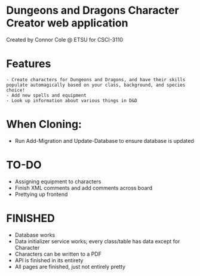 # Dungeons and Dragons Character Creator web application
Created by Connor Cole @ ETSU for CSCI-3110

# Features
	- Create characters for Dungeons and Dragons, and have their skills populate automagically based on your class, background, and species choice!
	- Add new spells and equipment
	- Look up information about various things in D&D

# When Cloning:
  - Run Add-Migration and Update-Database to ensure database is updated

# TO-DO
- Assigning equipment to characters
- Finish XML comments and add comments across board
- Prettying up frontend

# FINISHED
- Database works
- Data initializer service works; every class/table has data except for Character
- Characters can be written to a PDF
- API is finished in its entirety
- All pages are finished, just not entirely pretty

